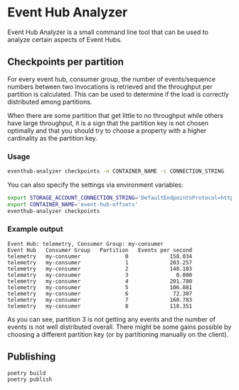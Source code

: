 # Event Hub Analyzer

Event Hub Analyzer is a small command line tool that can be used
to analyze certain aspects of Event Hubs.

## Checkpoints per partition

For every event hub, consumer group, the number of 
events/sequence numbers between two invocations is retrieved and
the throughput per partition is calculated. This can be used to 
determine if the load is correctly distributed among partitions.

When there are some partition that get little to no throughput while
others have large throughput, it is a sign that the partition key
is not chosen optimally and that you should try to choose a property
with a higher cardinality as the partition key.

### Usage

```bash
eventhub-analyzer checkpoints -n CONTAINER_NAME -c CONNECTION_STRING
```

You can also specify the settings via environment variables:

```bash
export STORAGE_ACCOUNT_CONNECTION_STRING='DefaultEndpointsProtocol=https;AccountName=x;AccountKey=y;EndpointSuffix=core.windows.net'
export CONTAINER_NAME='event-hub-offsets'
eventhub-analyzer checkpoints
```

### Example output

```
Event Hub: telemetry, Consumer Group: my-consumer
Event Hub   Consumer Group   Partition   Events per second
telemetry   my-consumer              0             158.034
telemetry   my-consumer              1             203.257
telemetry   my-consumer              2             148.103
telemetry   my-consumer              3               0.000
telemetry   my-consumer              4             201.780
telemetry   my-consumer              5             106.081
telemetry   my-consumer              6              72.307
telemetry   my-consumer              7             160.783
telemetry   my-consumer              8             118.351
```

As you can see, partition 3 is not getting any events and
the number of events is not well distributed overall. There
might be some gains possible by choosing a different partition key
(or by partitioning manually on the client).

## Publishing

```
poetry build
poetry publish
```
